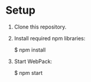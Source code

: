 Setup
=====

1) Clone this repository.

2) Install required npm libraries:

    $ npm install

3) Start WebPack:

    $ npm start
